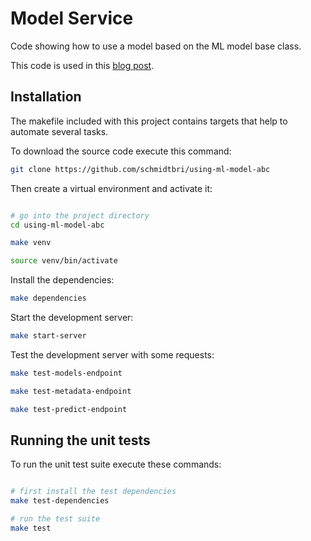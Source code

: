 # Model Service
Code showing how to use a model based on the ML model base class.

This code is used in this [blog post](https://medium.com/@brianschmidt_78145/using-the-ml-model-base-class-7b984edf47c5).

## Installation 
The makefile included with this project contains targets that help to automate several tasks.

To download the source code execute this command:
```bash
git clone https://github.com/schmidtbri/using-ml-model-abc
```
Then create a virtual environment and activate it:
```bash

# go into the project directory
cd using-ml-model-abc

make venv

source venv/bin/activate
```

Install the dependencies:
```bash
make dependencies
```

Start the development server:
```bash
make start-server
```

Test the development server with some requests:
```bash
make test-models-endpoint

make test-metadata-endpoint

make test-predict-endpoint
```

## Running the unit tests
To run the unit test suite execute these commands:
```bash

# first install the test dependencies
make test-dependencies

# run the test suite
make test
```
